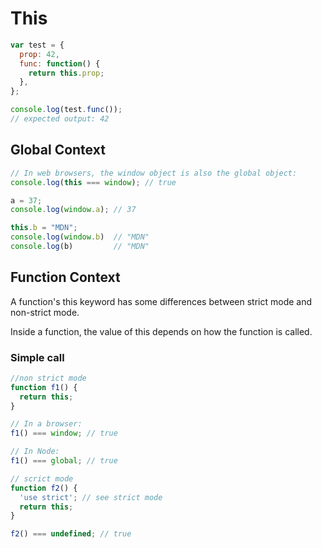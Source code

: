 # This

```Javascript
var test = {
  prop: 42,
  func: function() {
    return this.prop;
  },
};

console.log(test.func());
// expected output: 42
```

## Global Context

```Javascript
// In web browsers, the window object is also the global object:
console.log(this === window); // true

a = 37;
console.log(window.a); // 37

this.b = "MDN";
console.log(window.b)  // "MDN"
console.log(b)         // "MDN"
```

## Function Context

A function's this keyword has some differences between strict mode and non-strict mode.

Inside a function, the value of this depends on how the function is called.

### Simple call

```Javascript
//non strict mode
function f1() {
  return this;
}
```

```Javascript
// In a browser:
f1() === window; // true

// In Node:
f1() === global; // true
```

```Javascript
// scrict mode
function f2() {
  'use strict'; // see strict mode
  return this;
}

f2() === undefined; // true
```